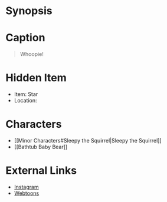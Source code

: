 # Synopsis


# Caption
> Whoopie!

# Hidden Item
* Item: Star
* Location: <spoiler></spoiler>

# Characters
* [[Minor Characters#Sleepy the Squirrel|Sleepy the Squirrel]]
* [[Bathtub Baby Bear]]

# External Links
* [Instagram](https://www.instagram.com/p/B4adEyGDOtT/)
* [Webtoons](https://www.webtoons.com/en/challenge/twistwood-tales/16-sleepy-the-squirrel/viewer?title_no=344740&episode_no=17)